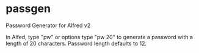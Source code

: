 passgen
=======

Password Generator for Alfred v2

In Alfed, type "pw" or options type "pw 20" to generate a password with a length of 20 characters. Password length defaults to 12.
